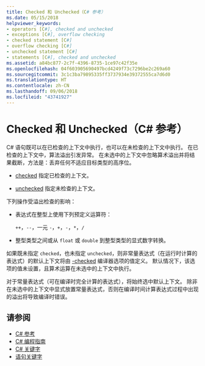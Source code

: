 ```yaml
---
title: Checked 和 Unchecked（C# 参考）
ms.date: 05/15/2018
helpviewer_keywords:
- operators [C#], checked and unchecked
- exceptions [C#], overflow checking
- checked statement [C#]
- overflow checking [C#]
- unchecked statement [C#]
- statements [C#], checked and unchecked
ms.assetid: a84bc877-2c7f-4396-8735-1ce97c42f35e
ms.openlocfilehash: 04f603905690497bcd4249f73c7296be2c269a60
ms.sourcegitcommit: 3c1c3ba79895335ff3737934e39372555ca7d6d0
ms.translationtype: HT
ms.contentlocale: zh-CN
ms.lasthandoff: 09/06/2018
ms.locfileid: "43741927"
---
```

# <a name="checked-and-unchecked-c-reference"></a>Checked 和 Unchecked（C# 参考）
C# 语句既可以在已检查的上下文中执行，也可以在未检查的上下文中执行。 在已检查的上下文中，算法溢出引发异常。 在未选中的上下文中忽略算术溢出并将结果截断，方法是：丢弃任何不适应目标类型的高序位。  
  
-   [checked](checked.md) 指定已检查的上下文。  
  
-   [unchecked](unchecked.md) 指定未检查的上下文。  
  
 下列操作受溢出检查的影响：  
  
-   表达式在整型上使用下列预定义运算符：  
  
     `++`，`--`，一元 `-`，`+`，`-`，`*`，`/`  
  
-   整型类型之间或从 `float` 或 `double` 到整型类型的显式数字转换。  
  
 如果既未指定 `checked`，也未指定 `unchecked`，则非常量表达式（在运行时计算的表达式）的默认上下文将由 [-checked](../compiler-options/checked-compiler-option.md) 编译器选项的值定义。 默认情况下，该选项的值未设置，且算术运算在未选中的上下文中执行。
 
 对于常量表达式（可在编译时完全计算的表达式），将始终选中默认上下文。 除非在未选中的上下文中显式放置常量表达式，否则在编译时间计算表达式过程中出现的溢出将导致编译时错误。
  
## <a name="see-also"></a>请参阅  

- [C# 参考](../index.md)  
- [C# 编程指南](../../programming-guide/index.md)  
- [C# 关键字](index.md)  
- [语句关键字](statement-keywords.md)
